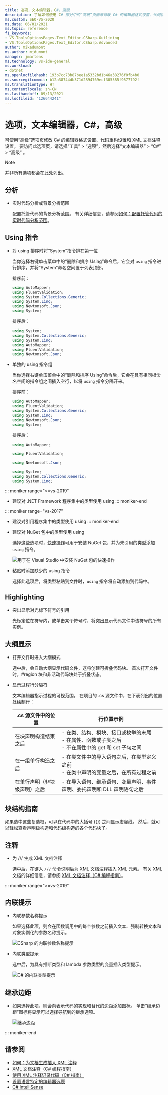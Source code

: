 ```yaml
---
title: 选项，文本编辑器，C#，高级
description: 了解如何使用 C# 部分中的“高级”页面来修改 C# 的编辑器格式设置、代码重构和 XML 文档注释的设置。
ms.custom: SEO-VS-2020
ms.date: 06/01/2021
ms.topic: reference
f1_keywords:
- VS.ToolsOptionsPages.Text_Editor.CSharp.Outlining
- VS.ToolsOptionsPages.Text_Editor.CSharp.Advanced
author: mikadumont
ms.author: midumont
manager: jmartens
ms.technology: vs-ide-general
ms.workload:
- dotnet
ms.openlocfilehash: 193b7cc73b87bee1a5332bd1b46a38276f0fb4b0
ms.sourcegitcommit: b12a38744db371d2894769ecf305585f9577792f
ms.translationtype: HT
ms.contentlocale: zh-CN
ms.lasthandoff: 09/13/2021
ms.locfileid: "126644241"
---
```

# <a name="options-text-editor-c-advanced"></a>选项，文本编辑器，C#，高级

可使用“高级”选项页修改 C# 的编辑器格式设置、代码重构设置和 XML 文档注释设置。 要访问此选项页，请选择“工具” > “选项”，然后选择“文本编辑器” > “C#” > “高级”    。

> [!NOTE]
> 并非所有选项都会在此处列出。

## <a name="analysis"></a>分析

- 实时代码分析或背景分析范围

   配置托管代码的背景分析范围。 有关详细信息，请参阅[如何：配置托管代码的实时代码分析范围](../../code-quality/configure-live-code-analysis-scope-managed-code.md)。

## <a name="using-directives"></a>Using 指令

- 对 using 排序时将“System”指令排在第一位

   当你选择右键单击菜单中的“删除和排序 Using”命令后，它会对 `using` 指令进行排序，并将“System”命名空间置于列表顶部。

   排序前：

   ```csharp
   using AutoMapper;
   using FluentValidation;
   using System.Collections.Generic;
   using System.Linq;
   using Newtonsoft.Json;
   using System;
   ```

   排序后：

   ```csharp
   using System;
   using System.Collections.Generic;
   using System.Linq;
   using AutoMapper;
   using FluentValidation;
   using Newtonsoft.Json;
   ```

- 单独的 using 指令组

   当你选择右键单击菜单中的“删除和排序 Using”命令后，它会在具有相同根命名空间的指令组之间插入空行，以将 `using` 指令分隔开来。

   排序前：

   ```csharp
   using AutoMapper;
   using FluentValidation;
   using System.Collections.Generic;
   using System.Linq;
   using Newtonsoft.Json;
   using System;
   ```

   排序后：

   ```csharp
   using AutoMapper;

   using FluentValidation;

   using Newtonsoft.Json;

   using System;
   using System.Collections.Generic;
   using System.Linq;
   ```

::: moniker range=">=vs-2019"                                              
- 建议对 .NET Framework 程序集中的类型使用 using
::: moniker-end
                                         
::: moniker range="vs-2017"                                                
- 建议对引用程序集中的类型使用 using
::: moniker-end                                                            

- 建议对 NuGet 包中的类型使用 using

   选择这些选项时，[快速操作](../quick-actions.md)可用于安装 NuGet 包，并为未引用的类型添加 `using` 指令。

   ![用于在 Visual Studio 中安装 NuGet 包的快速操作](media/nuget-lightbulb.png)

- 粘贴时添加缺少的 using 指令

    选择此选项后，将类型粘贴到文件时，`using` 指令将自动添加到代码中。

## <a name="highlighting"></a>Highlighting

- 突出显示对光标下符号的引用

   光标定位在符号内，或单击某个符号时，将突出显示代码文件中该符号的所有实例。

## <a name="outlining"></a>大纲显示

- 打开文件时进入大纲模式

   选中后，会自动大纲显示代码文件，这将创建可折叠代码块。 首次打开文件时，#region 块和非活动代码块处于折叠状态。

- 显示过程行分隔符

   文本编辑器指示过程的可视范围。 在项目的 .cs 源文件中，在下表列出的位置处绘制行：

   |.cs 源文件中的位置|行位置示例|
   |---------------------------------|------------------------------|
   |在块声明构造结束之后|-   在类、结构、模块、接口或枚举的末尾<br />-   在属性、函数或子类之后<br />-   不在属性中的 get 和 set 子句之间|
   |在一组单行构造之后|-   在类文件中的导入语句之后，在类型定义之前<br />-   在类中声明的变量之后，在所有过程之前|
   |在单行声明（非块级声明）之后|-   在导入语句、继承语句、变量声明、事件声明、委托声明和 DLL 声明语句之后|

## <a name="block-structure-guides"></a>块结构指南

如果选中这些复选框，可以在代码中的大括号 ({}) 之间显示虚竖线。 然后，就可以轻松查看声明级构造和代码级构造的各个代码块了。

## <a name="comments"></a>注释

- 为 /// 生成 XML 文档注释

   选中后，在键入 `///` 命令说明后为 XML 文档注释插入 XML 元素。 有关 XML 文档的详细信息，请参阅 [XML 文档注释（C# 编程指南）](/dotnet/csharp/programming-guide/xmldoc/xml-documentation-comments)。

::: moniker range=">=vs-2019"

## <a name="inline-hints"></a>内联提示

- 内联参数名称提示 
    
    如果选择此项，则会在函数调用中的每个参数之前插入文本、强制转换文本和对象实例化的参数名称提示。  
    
    ![CSharp 的内联参数名称提示](media/inline-parameter-name-hints-csharp.png)

- 内联类型提示 
    
    选中后，为具有推断类型和 lambda 参数类型的变量插入类型提示。  
    
    ![C# 的内联类型提示](media/inline-type-hints-csharp.png)

## <a name="inheritance-margin"></a>继承边距 

- 如果选择此项，则会向表示代码的实现和替代的边距添加图标。 单击“继承边距”图标将显示可以选择导航到的继承选项。

    ![继承边距](media/inheritance-margin.png)

::: moniker-end

## <a name="see-also"></a>请参阅

- [如何：为文档生成插入 XML 注释](../../ide/reference/generate-xml-documentation-comments.md)
- [XML 文档注释（C# 编程指南）](/dotnet/csharp/programming-guide/xmldoc/xml-documentation-comments)
- [使用 XML 注释记录代码（C# 指南）](/dotnet/csharp/codedoc)
- [设置语言特定的编辑器选项](../../ide/reference/setting-language-specific-editor-options.md)
- [C# IntelliSense](../../ide/visual-csharp-intellisense.md)

